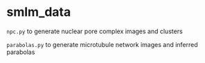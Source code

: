 # smlm_data

`npc.py` to generate nuclear pore complex images and clusters

`parabolas.py` to generate microtubule network images and inferred parabolas
